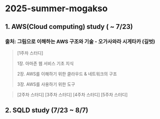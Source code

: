 # 2025-summer-mogakso

## 1. AWS(Cloud computing) study ( ~ 7/23) 

### 출처: 그림으로 이해하는 AWS 구조와 기술 - 오가사와라 시게타카 (길벗)

>  [1주차 스터디]
>
>    1장. 아마존 웹 서비스 기초 지식
>
>    2장. AWS를 이해하기 위한 클라우드 & 네트워크의 구조
>
>    3장. AWS를 사용하기 위한 도구


>  [2주차 스터디]
>  [3주차 스터디]
>  [4주차 스터디]
>  [5주차 스터디]

## 2. SQLD study (7/23 ~ 8/7)


